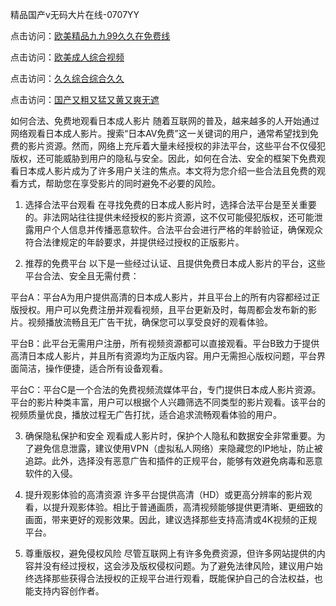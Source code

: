 精品国产v无码大片在线-0707YY

点击访问：<a href="https://rtj-3zo.pages.dev/">欧美精品九九99久久在免费线</a>

点击访问：<a href="https://vassv.pages.dev/">欧美成人综合视频</a>

点击访问：<a href="https://gsd-agv.pages.dev/">久久综合综合久久</a>

点击访问：<a href="https://gda-c7m.pages.dev/">国产又粗又猛又黄又爽无遮</a>

如何合法、免费地观看日本成人影片
随着互联网的普及，越来越多的人开始通过网络观看日本成人影片。搜索“日本AV免费”这一关键词的用户，通常希望找到免费的影片资源。然而，网络上充斥着大量未经授权的非法平台，这些平台不仅侵犯版权，还可能威胁到用户的隐私与安全。因此，如何在合法、安全的框架下免费观看日本成人影片成为了许多用户关注的焦点。本文将为您介绍一些合法且免费的观看方式，帮助您在享受影片的同时避免不必要的风险。

1. 选择合法平台观看
在寻找免费的日本成人影片时，选择合法平台是至关重要的。非法网站往往提供未经授权的影片资源，这不仅可能侵犯版权，还可能泄露用户个人信息并传播恶意软件。合法平台会进行严格的年龄验证，确保观众符合法律规定的年龄要求，并提供经过授权的正版影片。

2. 推荐的免费平台
以下是一些经过认证、且提供免费日本成人影片的平台，这些平台合法、安全且无需付费：

平台A：平台A为用户提供高清的日本成人影片，并且平台上的所有内容都经过正版授权。用户可以免费注册并观看视频，且平台更新及时，每周都会发布新的影片。视频播放流畅且无广告干扰，确保您可以享受良好的观看体验。

平台B：此平台无需用户注册，所有视频资源都可以直接观看。平台B致力于提供高清日本成人影片，并且所有资源均为正版内容。用户无需担心版权问题，平台界面简洁，操作便捷，适合所有设备观看。

平台C：平台C是一个合法的免费视频流媒体平台，专门提供日本成人影片资源。平台的影片种类丰富，用户可以根据个人兴趣筛选不同类型的影片观看。该平台的视频质量优良，播放过程无广告打扰，适合追求流畅观看体验的用户。

3. 确保隐私保护和安全
观看成人影片时，保护个人隐私和数据安全非常重要。为了避免信息泄露，建议使用VPN（虚拟私人网络）来隐藏您的IP地址，防止被追踪。此外，选择没有恶意广告和插件的正规平台，能够有效避免病毒和恶意软件的入侵。

4. 提升观影体验的高清资源
许多平台提供高清（HD）或更高分辨率的影片观看，以提升观影体验。相比于普通画质，高清视频能够提供更清晰、更细致的画面，带来更好的观影效果。因此，建议选择那些支持高清或4K视频的正规平台。

5. 尊重版权，避免侵权风险
尽管互联网上有许多免费资源，但许多网站提供的内容并没有经过授权，这会涉及版权侵权问题。为了避免法律风险，建议用户始终选择那些获得合法授权的正规平台进行观看，既能保护自己的合法权益，也能支持内容创作者。

<span style="display:none;">[Canonical link]( https://github.com/rui20250707/rui10 ）</span>
